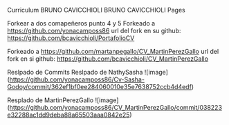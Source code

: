 Curriculum BRUNO CAVICCHIOLI
BRUNO CAVICCHIOLI Pages


Forkear a dos comapeñeros punto 4 y 5
Forkeado a https://github.com/yonacamposs86 url del fork en su github: https://github.com/bcavicchioli/PortafolioCV

Forkeado a https://github.com/martanpegallo/CV_MartinPerezGallo url del fork en si github: https://github.com/bcavicchioli/CV_MartinPerezGallo

Reslpado de Commits
Reslpado de NathySasha ![image] (https://github.com/yonacamposs86/Cv-Sasha-Godoy/commit/362ef1bf0ee284060010e35e7638752ccb4d4edf)

Resplado de MartinPerezGallo ![image] (https://github.com/yonacamposs86/CV_MartinPerezGallo/commit/038223e32288ac1dd9deba88a65503aaa0842e25)